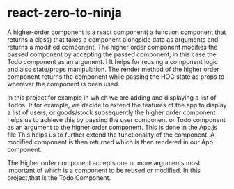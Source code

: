 # react-zero-to-ninja
 A higher-order component is a react component( a function component that returns a class) that takes a component alongside data as arguments and returns a modified component.  The higher order component modifies the passed component by accepting the passed component, in this case the Todo component as an argument. I
 It helps for reusing a component logic and also state/props manipulation. The render method of the higher order component returns the component while passing the HOC state as props to wherever the component is been used.


 
 In this project for example in which we are adding and displaying a list of Todos. If for example, we decide to extend the features of the app to display a list of users, or goods/stock subsequently the higher order component helps us to achieve this by passing the user component or Todo component as an argument to the higher order component. This is done in the App.js file This helps us to further extend the functionality of the component. A modified component is then returned which is then rendered in our App component.

 The Higher order component accepts one or more arguments most important of which is a component to be reused or modified. In this project,that is the Todo Component.